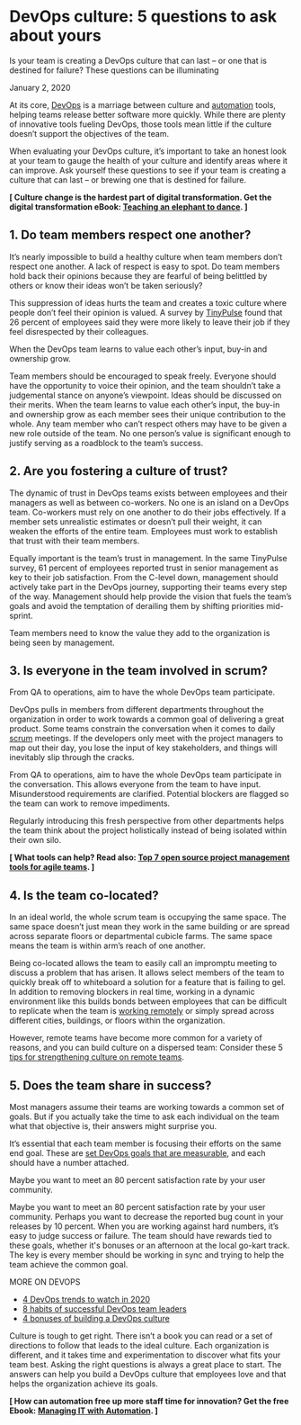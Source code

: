 # DevOps culture: 5 questions to ask about yours

Is your team is creating a DevOps culture that can last – or one that is destined for failure? These questions can be illuminating

January 2, 2020

At its core, [DevOps](https://enterprisersproject.com/tags/devops) is a marriage between culture and [automation](https://enterprisersproject.com/taxonomy/term/66) tools, helping teams release better software more quickly. While there are plenty of innovative tools fueling DevOps, those tools mean little if the culture doesn’t support the objectives of the team.

When evaluating your DevOps culture, it’s important to take an honest look at your team to gauge the health of your culture and identify areas where it can improve. Ask yourself these questions to see if your team is creating a culture that can last – or brewing one that is destined for failure.

**[ Culture change is the hardest part of digital transformation. Get the digital transformation eBook: [Teaching an elephant to dance](https://www.redhat.com/en/engage/teaching-an-elephant-to-dance-20180321?intcmp=701f2000000tjyaAAA&extIdCarryOver=true&sc_cid=70160000000cYRWAA2). ]**

## 1\. Do team members respect one another?

It’s nearly impossible to build a healthy culture when team members don’t respect one another. A lack of respect is easy to spot. Do team members hold back their opinions because they are fearful of being belittled by others or know their ideas won’t be taken seriously?

This suppression of ideas hurts the team and creates a toxic culture where people don’t feel their opinion is valued. A survey by [TinyPulse](https://www.tinypulse.com/blog/13-surprising-statistics-about-employee-retention) found that 26 percent of employees said they were more likely to leave their job if they feel disrespected by their colleagues.

When the DevOps team learns to value each other’s input, buy-in and ownership grow.

Team members should be encouraged to speak freely. Everyone should have the opportunity to voice their opinion, and the team shouldn’t take a judgemental stance on anyone’s viewpoint. Ideas should be discussed on their merits. When the team learns to value each other’s input, the buy-in and ownership grow as each member sees their unique contribution to the whole. Any team member who can’t respect others may have to be given a new role outside of the team. No one person’s value is significant enough to justify serving as a roadblock to the team’s success.

## 2\. Are you fostering a culture of trust?

The dynamic of trust in DevOps teams exists between employees and their managers as well as between co-workers. No one is an island on a DevOps team. Co-workers must rely on one another to do their jobs effectively. If a member sets unrealistic estimates or doesn’t pull their weight, it can weaken the efforts of the entire team. Employees must work to establish that trust with their team members.

Equally important is the team’s trust in management. In the same TinyPulse survey, 61 percent of employees reported trust in senior management as key to their job satisfaction. From the C-level down, management should actively take part in the DevOps journey, supporting their teams every step of the way. Management should help provide the vision that fuels the team’s goals and avoid the temptation of derailing them by shifting priorities mid-sprint.

Team members need to know the value they add to the organization is being seen by management.

## 3\. Is everyone in the team involved in scrum?

From QA to operations, aim to have the whole DevOps team participate.

DevOps pulls in members from different departments throughout the organization in order to work towards a common goal of delivering a great product. Some teams constrain the conversation when it comes to daily [scrum](https://opensource.com/resources/scrum?intcmp=701f2000000tjyaAAA) meetings. If the developers only meet with the project managers to map out their day, you lose the input of key stakeholders, and things will inevitably slip through the cracks.

From QA to operations, aim to have the whole DevOps team participate in the conversation. This allows everyone from the team to have input. Misunderstood requirements are clarified. Potential blockers are flagged so the team can work to remove impediments.

Regularly introducing this fresh perspective from other departments helps the team think about the project holistically instead of being isolated within their own silo.

**[ What tools can help? Read also: [Top 7 open source project management tools for agile teams](https://opensource.com/article/18/2/agile-project-management-tools?intcmp=701f2000000tjyaAAA). ]**

## 4\. Is the team co-located?

In an ideal world, the whole scrum team is occupying the same space. The same space doesn’t just mean they work in the same building or are spread across separate floors or departmental cubicle farms. The same space means the team is within arm’s reach of one another.

Being co-located allows the team to easily call an impromptu meeting to discuss a problem that has arisen. It allows select members of the team to quickly break off to whiteboard a solution for a feature that is failing to gel. In addition to removing blockers in real time, working in a dynamic environment like this builds bonds between employees that can be difficult to replicate when the team is [working remotely](https://enterprisersproject.com/article/2019/12/remote-teams-5-culture-tips) or simply spread across different cities, buildings, or floors within the organization.

However, remote teams have become more common for a variety of reasons, and you can build culture on a dispersed team: Consider these 5 [tips for strengthening culture on remote teams](https://enterprisersproject.com/article/2019/12/remote-teams-5-culture-tips "Remote teams: 5 ways to build culture ").

## 5\. Does the team share in success?

Most managers assume their teams are working towards a common set of goals. But if you actually take the time to ask each individual on the team what that objective is, their answers might surprise you.

It’s essential that each team member is focusing their efforts on the same end goal. These are [set DevOps goals that are measurable](https://enterprisersproject.com/article/2017/7/devops-metrics-are-you-measuring-what-matters "DevOps metrics: Are you measuring what matters?"), and each should have a number attached.

Maybe you want to meet an 80 percent satisfaction rate by your user community.

Maybe you want to meet an 80 percent satisfaction rate by your user community. Perhaps you want to decrease the reported bug count in your releases by 10 percent. When you are working against hard numbers, it’s easy to judge success or failure. The team should have rewards tied to these goals, whether it's bonuses or an afternoon at the local go-kart track. The key is every member should be working in sync and trying to help the team achieve the common goal.

MORE ON DEVOPS

- [4 DevOps trends to watch in 2020](https://enterprisersproject.com/article/2019/12/devops-trends-watch-2020)
- [8 habits of successful DevOps team leaders](https://enterprisersproject.com/article/2019/11/devops-habits-successful-leaders)
- [4 bonuses of building a DevOps culture](https://enterprisersproject.com/article/2019/7/devops-culture-4-benefits-of-building)

Culture is tough to get right. There isn’t a book you can read or a set of directions to follow that leads to the ideal culture. Each organization is different, and it takes time and experimentation to discover what fits your team best. Asking the right questions is always a great place to start. The answers can help you build a DevOps culture that employees love and that helps the organization achieve its goals.

**[ How can automation free up more staff time for innovation? Get the free Ebook: [Managing IT with Automation](https://www.redhat.com/en/engage/automated-enterprise-ebook-20171115?intcmp=701f2000000tjyaAAA). ]**
